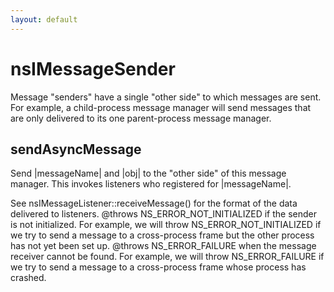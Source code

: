 ```yaml
---
layout: default
---
```


# nsIMessageSender #

Message "senders" have a single "other side" to which messages are
sent.  For example, a child-process message manager will send
messages that are only delivered to its one parent-process message
manager.


## sendAsyncMessage ##

Send |messageName| and |obj| to the "other side" of this message
manager.  This invokes listeners who registered for
|messageName|.

See nsIMessageListener::receiveMessage() for the format of the
data delivered to listeners.
@throws NS_ERROR_NOT_INITIALIZED if the sender is not initialized.  For
        example, we will throw NS_ERROR_NOT_INITIALIZED if we try to send
        a message to a cross-process frame but the other process has not
        yet been set up.
@throws NS_ERROR_FAILURE when the message receiver cannot be found.  For
        example, we will throw NS_ERROR_FAILURE if we try to send a message
        to a cross-process frame whose process has crashed.

